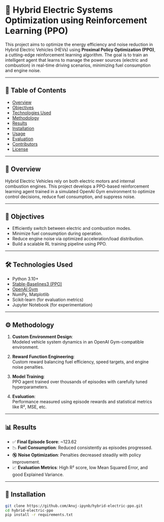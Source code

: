 

# 🚗 Hybrid Electric Systems Optimization using Reinforcement Learning (PPO)

This project aims to optimize the energy efficiency and noise reduction in Hybrid Electric Vehicles (HEVs) using **Proximal Policy Optimization (PPO)**, a cutting-edge reinforcement learning algorithm. The goal is to train an intelligent agent that learns to manage the power sources (electric and combustion) in real-time driving scenarios, minimizing fuel consumption and engine noise.

---

## 📌 Table of Contents
- [Overview](#overview)
- [Objectives](#objectives)
- [Technologies Used](#technologies-used)
- [Methodology](#methodology)
- [Results](#results)
- [Installation](#installation)
- [Usage](#usage)
- [Evaluation](#evaluation)
- [Contributors](#contributors)
- [License](#license)

---

## 📖 Overview

Hybrid Electric Vehicles rely on both electric motors and internal combustion engines. This project develops a PPO-based reinforcement learning agent trained in a simulated OpenAI Gym environment to optimize control decisions, reduce fuel consumption, and suppress noise.

---

## 🎯 Objectives

- Efficiently switch between electric and combustion modes.
- Minimize fuel consumption during operation.
- Reduce engine noise via optimized acceleration/load distribution.
- Build a scalable RL training pipeline using PPO.

---

## 🛠️ Technologies Used

- Python 3.10+
- [Stable-Baselines3 (PPO)](https://github.com/DLR-RM/stable-baselines3)
- [OpenAI Gym](https://www.gymlibrary.dev/)
- NumPy, Matplotlib
- Scikit-learn (for evaluation metrics)
- Jupyter Notebook (for experimentation)

---

## ⚙️ Methodology

1. **Custom Environment Design**:  
   Modeled vehicle system dynamics in an OpenAI Gym-compatible environment.

2. **Reward Function Engineering**:  
   Custom reward balancing fuel efficiency, speed targets, and engine noise penalties.

3. **Model Training**:  
   PPO agent trained over thousands of episodes with carefully tuned hyperparameters.

4. **Evaluation**:  
   Performance measured using episode rewards and statistical metrics like R², MSE, etc.

---

## 📊 Results

- ✅ **Final Episode Score**: ~123.62
- 📉 **Fuel Consumption**: Reduced consistently as episodes progressed.
- 🔇 **Noise Optimization**: Penalties decreased steadily with policy improvement.
- 📈 **Evaluation Metrics**: High R² score, low Mean Squared Error, and good Explained Variance.

---

## 🚀 Installation

```bash
git clone https://github.com/Anuj-ipynb/hybrid-electric-ppo.git
cd hybrid-electric-ppo
pip install -r requirements.txt
